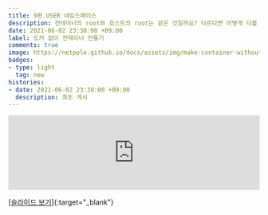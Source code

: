 ```yaml
---
title: 9편.USER 네임스페이스  
description: 컨테이너의 root와 호스트의 root는 같은 것일까요? 다르다면 어떻게 다를 수 있을까요? 혹은 같다고 하면 컨테이너에서 호스트의 자원에 액세스하고 변경하는 것이 가능할까요? 9편에서는 컨테이너 보안관점에서 중요한 user namespace에 대해서 다뤄봅니다.
date: 2021-06-02 23:38:00 +09:00  
label: 도커 없이 컨테이너 만들기  
comments: true  
image: https://netpple.github.io/docs/assets/img/make-container-without-docker-intro-9.png  
badges:
- type: light  
  tag: new  
histories:  
- date: 2021-06-02 23:38:00 +09:00  
  description: 최초 게시  
---
```

<div class="responsive-wrap">
  <iframe src="https://docs.google.com/presentation/d/e/2PACX-1vTFJMrSkeYvI1pZy2zTvyyDCafvoudwLTn7R3xnI6LrMWj1HkTYmXkornvcbp-5hGwQzfzlTo7SDrAH/embed?start=false&loop=false&delayms=3000" frameborder="0" width="100%" allowfullscreen="true" mozallowfullscreen="true" webkitallowfullscreen="true"></iframe>
</div>

[[슬라이드 보기]](https://docs.google.com/presentation/d/1m-YI5fWeV9E6xI0XHQMVLYcVncUSsy5jb19kmHqJWzw/edit?usp=sharing#){:target="_blank"}
